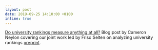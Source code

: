 ```yaml
---
layout: post
date: 2019-09-25 14:10:00 +0100
inline: true
---
```


[Do university rankings measure anything at all?](https://wonkhe.com/blogs/do-university-rankings-measure-anything-at-all/) Blog post by Cameron Neylon covering our joint work led by Friso Selten on analyzing university rankings [preprint](https://arxiv.org/abs/1908.10632).
